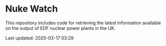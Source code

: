 # Nuke Watch

This repository includes code for retrieving the latest information available on the output of EDF nuclear power plants in the UK.

Last updated: 2025-03-17 03:29